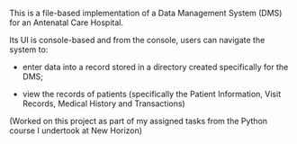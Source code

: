 This is a file-based implementation of a Data Management System (DMS) for an Antenatal Care Hospital.

Its UI is console-based and from the console, users can navigate the system to:
  
  - enter data into a record stored in a directory created specifically for the DMS;
  
  - view the records of patients (specifically the Patient Information, Visit Records, Medical History and Transactions)

  

(Worked on this project as part of my assigned tasks from the Python course I undertook at New Horizon)
